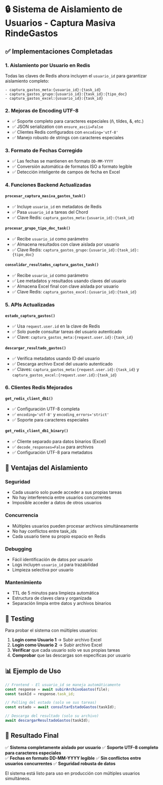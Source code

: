 # 🔒 Sistema de Aislamiento de Usuarios - Captura Masiva RindeGastos

## ✅ Implementaciones Completadas

### 1. **Aislamiento por Usuario en Redis**
Todas las claves de Redis ahora incluyen el `usuario_id` para garantizar aislamiento completo:

```
- captura_gastos_meta:{usuario_id}:{task_id}
- captura_gastos_grupo:{usuario_id}:{task_id}:{tipo_doc}  
- captura_gastos_excel:{usuario_id}:{task_id}
```

### 2. **Mejoras de Encoding UTF-8**
- ✅ Soporte completo para caracteres especiales (ñ, tildes, &, etc.)
- ✅ JSON serialization con `ensure_ascii=False`
- ✅ Clientes Redis configurados con `encoding='utf-8'`
- ✅ Manejo robusto de strings con caracteres especiales

### 3. **Formato de Fechas Corregido**
- ✅ Las fechas se mantienen en formato `DD-MM-YYYY` 
- ✅ Conversión automática de formatos ISO a formato legible
- ✅ Detección inteligente de campos de fecha en Excel

### 4. **Funciones Backend Actualizadas**

#### `procesar_captura_masiva_gastos_task()`
- ✅ Incluye `usuario_id` en metadatos de Redis
- ✅ Pasa `usuario_id` a tareas del Chord
- ✅ Clave Redis: `captura_gastos_meta:{usuario_id}:{task_id}`

#### `procesar_grupo_tipo_doc_task()`
- ✅ Recibe `usuario_id` como parámetro
- ✅ Almacena resultados con clave aislada por usuario
- ✅ Clave Redis: `captura_gastos_grupo:{usuario_id}:{task_id}:{tipo_doc}`

#### `consolidar_resultados_captura_gastos_task()`
- ✅ Recibe `usuario_id` como parámetro
- ✅ Lee metadatos y resultados usando claves del usuario
- ✅ Almacena Excel final con clave aislada por usuario
- ✅ Clave Redis: `captura_gastos_excel:{usuario_id}:{task_id}`

### 5. **APIs Actualizadas**

#### `estado_captura_gastos()`
- ✅ Usa `request.user.id` en la clave de Redis
- ✅ Solo puede consultar tareas del usuario autenticado
- ✅ Clave: `captura_gastos_meta:{request.user.id}:{task_id}`

#### `descargar_resultado_gastos()`
- ✅ Verifica metadatos usando ID del usuario
- ✅ Descarga archivo Excel del usuario autenticado
- ✅ Claves: `captura_gastos_meta:{request.user.id}:{task_id}` y `captura_gastos_excel:{request.user.id}:{task_id}`

### 6. **Clientes Redis Mejorados**

#### `get_redis_client_db1()`
- ✅ Configuración UTF-8 completa
- ✅ `encoding='utf-8'` y `encoding_errors='strict'`
- ✅ Soporte para caracteres especiales

#### `get_redis_client_db1_binary()`
- ✅ Cliente separado para datos binarios (Excel)
- ✅ `decode_responses=False` para archivos
- ✅ Configuración UTF-8 para metadatos

## 🔐 Ventajas del Aislamiento

### **Seguridad**
- Cada usuario solo puede acceder a sus propias tareas
- No hay interferencia entre usuarios concurrentes
- Imposible acceder a datos de otros usuarios

### **Concurrencia**
- Múltiples usuarios pueden procesar archivos simultáneamente
- No hay conflictos entre task_ids
- Cada usuario tiene su propio espacio en Redis

### **Debugging**
- Fácil identificación de datos por usuario
- Logs incluyen `usuario_id` para trazabilidad
- Limpieza selectiva por usuario

### **Mantenimiento**
- TTL de 5 minutos para limpieza automática
- Estructura de claves clara y organizada
- Separación limpia entre datos y archivos binarios

## 🧪 Testing

Para probar el sistema con múltiples usuarios:

1. **Login como Usuario 1** → Subir archivo Excel
2. **Login como Usuario 2** → Subir archivo Excel  
3. **Verificar** que cada usuario solo ve sus propias tareas
4. **Comprobar** que las descargas son específicas por usuario

## 📊 Ejemplo de Uso

```javascript
// Frontend - El usuario_id se maneja automáticamente
const response = await subirArchivoGastos(file);
const taskId = response.task_id;

// Polling del estado (solo ve sus tareas)
const estado = await consultarEstadoGastos(taskId);

// Descarga del resultado (solo su archivo)
await descargarResultadoGastos(taskId);
```

## 🎯 Resultado Final

✅ **Sistema completamente aislado por usuario**
✅ **Soporte UTF-8 completo para caracteres especiales**  
✅ **Fechas en formato DD-MM-YYYY legible**
✅ **Sin conflictos entre usuarios concurrentes**
✅ **Seguridad robusta de datos**

El sistema está listo para uso en producción con múltiples usuarios simultáneos.
